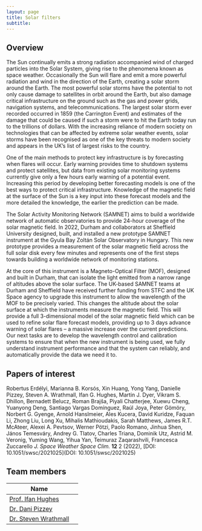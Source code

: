 ```yaml
---
layout: page
title: Solar filters
subtitle:
---
```

## Overview



The Sun continually emits a strong radiation accompanied wind of charged particles into the Solar System, giving rise to the phenomena known as space weather. Occasionally the Sun will flare and emit a more powerful radiation and wind in the direction of the Earth, creating a solar storm around the Earth. The most powerful solar storms have the potential to not only cause damage to satellites in orbit around the Earth, but also damage critical infrastructure on the ground such as the gas and power grids, navigation systems, and telecommunications. The largest solar storm ever recorded occurred in 1859 (the Carrington Event) and estimates of the damage that could be caused if such a storm were to hit the Earth today run to the trillions of dollars. With the increasing reliance of modern society on technologies that can be affected by extreme solar weather events, solar storms have been recognised as one of the key threats to modern society and appears in the UK’s list of largest risks to the country.

One of the main methods to protect key infrastructure is by forecasting when flares will occur. Early warning provides time to shutdown systems and protect satellites, but data from existing solar monitoring systems currently give only a few hours early warning of a potential event. Increasing this period by developing better forecasting models is one of the best ways to protect critical infrastructure. Knowledge of the magnetic field at the surface of the Sun is a key input into these forecast models and the more detailed the knowledge, the earlier the prediction can be made.

The Solar Activity Monitoring Network (SAMNET) aims to build a worldwide network of automatic observatories to provide 24-hour coverage of the solar magnetic field. In 2022, Durham and collaborators at Sheffield University designed, built, and installed a new prototype SAMNET instrument at the Gyula Bay Zoltán Solar Observatory in Hungary. This new prototype provides a measurement of the solar magnetic field across the full solar disk every few minutes and represents one of the first steps towards building a worldwide network of monitoring stations.

At the core of this instrument is a Magneto-Optical Filter (MOF), designed and built in Durham, that can isolate the light emitted from a narrow range of altitudes above the solar surface. The UK-based SAMNET teams at Durham and Sheffield have received further funding from STFC and the UK Space agency to upgrade this instrument to allow the wavelength of the MOF to be precisely varied. This changes the altitude about the solar surface at which the instruments measure the magnetic field. This will provide a full 3-dimensional model of the solar magnetic field which can be used to refine solar flare forecast models, providing up to 3 days advance warning of solar flares – a massive increase over the current predictions. Our next tasks are to develop the wavelength control and calibration systems to ensure that when the new instrument is being used, we fully understand instrument performance and that the system can reliably, and automatically provide the data we need it to.

## Papers of interest
Robertus  Erdélyi, Marianna B.  Korsós, Xin  Huang, Yong  Yang, Danielle  Pizzey, Steven A.  Wrathmall, Ifan G.  Hughes, Martin J.  Dyer, Vikram S.  Dhillon, Bernadett  Belucz, Roman  Brajša, Piyali  Chatterjee, Xuewu  Cheng, Yuanyong  Deng, Santiago Vargas  Domínguez, Raúl  Joya, Peter  Gömöry, Norbert G.  Gyenge, Arnold  Hanslmeier, Ales  Kucera, David  Kuridze, Faquan  Li, Zhong  Liu, Long  Xu, Mihalis  Mathioudakis, Sarah  Matthews, James R.T.  McAteer, Alexei A.  Pevtsov, Werner  Pötzi, Paolo  Romano, Jinhua  Shen, János  Temesváry, Andrey G.  Tlatov, Charles  Triana, Dominik  Utz, Astrid M.  Veronig, Yuming  Wang, Yihua  Yan, Teimuraz  Zaqarashvili, Francesca  Zuccarello
*J. Space Weather Space Clim.* **12** 2 (2022), [DOI: 10.1051/swsc/2021025](DOI: 10.1051/swsc/2021025)
## Team members
|**Name**|   |
|--------|---|
|[Prof. Ifan Hughes](https://www.durham.ac.uk/staff/i-g-hughes/)|    |
|[Dr. Dani Pizzey](https://www.durham.ac.uk/staff/danielle-boddy/)|    |
|[Dr. Steven Wrathmall](https://www.durham.ac.uk/staff/s-a-wrathmall/)|    |
